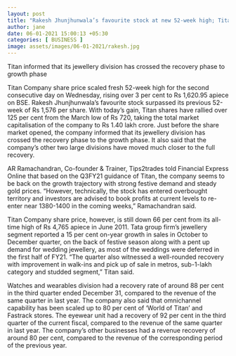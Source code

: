 ```yaml
---
layout: post
title: "Rakesh Jhunjhunwala’s favourite stock at new 52-week high; Titan jewellery business beats COVID blues"
author: jane 
date: 06-01-2021 15:00:13 +05:30 
categories: [ BUSINESS ] 
image: assets/images/06-01-2021/rakesh.jpg
---
```

Titan informed that its jewellery division has crossed the recovery phase to growth phase

Titan Company share price scaled fresh 52-week high for the second consecutive day on Wednesday, rising over 3 per cent to Rs 1,620.95 apiece on BSE. Rakesh Jhunjhunwala’s favourite stock surpassed its previous 52-week of Rs 1,576 per share. With today’s gain, Titan shares have rallied over 125 per cent from the March low of Rs 720, taking the total market capitalisation of the company to Rs 1.40 lakh crore. Just before the share market opened, the company informed that its jewellery division has crossed the recovery phase to the growth phase. It also said that the company’s other two large divisions have moved much closer to the full recovery.

AR Ramachandran, Co-founder & Trainer, Tips2trades told Financial Express Online that based on the Q3FY21 guidance of Titan, the company seems to be back on the growth trajectory with strong festive demand and steady gold prices. “However, technically, the stock has entered overbought territory and investors are advised to book profits at current levels to re-enter near 1380-1400 in the coming weeks,” Ramachandran said.

Titan Company share price, however, is still down 66 per cent from its all-time high of Rs 4,765 apiece in June 2011. Tata group firm’s jewellery segment reported a 15 per cent on-year growth in sales in October to December quarter, on the back of festive season along with a pent up demand for wedding jewellery, as most of the weddings were deferred in the first half of FY21. “The quarter also witnessed a well-rounded recovery with improvement in walk-ins and pick up of sale in metros, sub-1-lakh category and studded segment,” Titan said.

Watches and wearables division had a recovery rate of around 88 per cent in the third quarter ended December 31, compared to the revenue of the same quarter in last year. The company also said that omnichannel capability has been scaled up to 80 per cent of ‘World of Titan’ and Fastrack stores. The eyewear unit had a recovery of 92 per cent in the third quarter of the current fiscal, compared to the revenue of the same quarter in last year. The company’s other businesses had a revenue recovery of around 80 per cent, compared to the revenue of the corresponding period of the previous year.